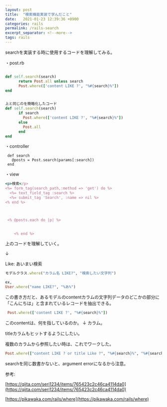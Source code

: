 ```yaml
---
layout: post
title:  "検索機能実装で学んだこと"
date:   2021-01-23 12:39:36 +0900
categories: rails
permalink: /rails-search
excerpt_separator: <!--more-->
tags: rails
---
```


<!--more-->
searchを実装する時に使用するコードを理解してみる。

・post.rb

```ruby

def self.search(search)
      return Post.all unless search
      Post.where(['content LIKE ?', "%#{search}%"])
end


上と同じのを簡略化したコード
def self.search(search)
      if search
        Post.where(['content LIKE ?', "%#{search}%"])
      else
        Post.all
      end
end

```

・controller

```
 def search
   @posts = Post.search(params[:search])
 end
```

・view

```ruby
<p>検索</p>
<%= form_tag(search_path,:method => 'get') do %>
  <%= text_field_tag :search %>
  <%= submit_tag 'Search', :name => nil %>
<% end %>



 <% @posts.each do |p| %>

     
    <% end %>
```

上のコードを理解していく。

↓

Like: あいまい検索

```ruby
モデルクラス.where("カラム名 LIKE?", "検索したい文字列")

ex,
User.where("name LIKE?", "%あ%")
```

この書き方だと、あるモデルのcontentカラムの文字列データのどこかの部分に「こんにちは」と含まれているレコードを抽出できる。

```ruby
 Post.where(['content LIKE ?', "%#{search}%"])
```

このcontentは、何を指しているのか。
↓
カラム。

titleカラムもヒットするようにしたい。

複数のカラムから参照したい時は、これでワークした。

```ruby
Post.where(["content LIKE ? or title Like ?", "%#{search}%", "%#{search}%"])
```

searchを同じ数書かないと、argument errorになるから注意。

参考:

[https://qiita.com/seri1234/items/765423c2c46ca4114da0](https://qiita.com/seri1234/items/765423c2c46ca4114da0)

[https://pikawaka.com/rails/where](https://pikawaka.com/rails/where)



